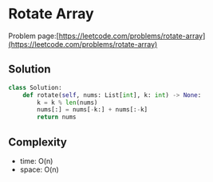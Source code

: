 # Rotate Array

Problem page:[https://leetcode.com/problems/rotate-array](https://leetcode.com/problems/rotate-array)

## Solution

```python
class Solution:
    def rotate(self, nums: List[int], k: int) -> None:
        k = k % len(nums)
        nums[:] = nums[-k:] + nums[:-k]
        return nums
```

## Complexity

- time: O(n)
- space: O(n)
